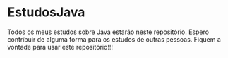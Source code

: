 # EstudosJava
Todos os meus estudos sobre Java estarão neste repositório.
Espero contribuir de alguma forma para os estudos de outras pessoas.
Fiquem a vontade para usar este repositório!!!
